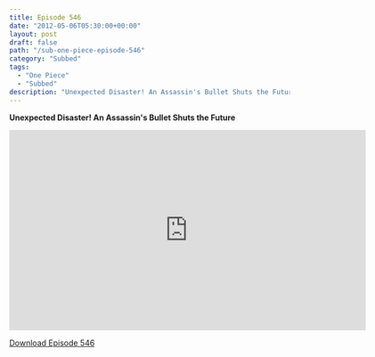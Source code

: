 ```yaml
---
title: Episode 546
date: "2012-05-06T05:30:00+00:00"
layout: post
draft: false
path: "/sub-one-piece-episode-546"
category: "Subbed"
tags:
  - "One Piece"
  - "Subbed"
description: "Unexpected Disaster! An Assassin's Bullet Shuts the Future"
---
```


**Unexpected Disaster! An Assassin's Bullet Shuts the Future**

<iframe width="640" height="360" src="https://www.rapidvideo.com/e/G6FRPFACZ9" frameborder="0" marginwidth=0 marginheight=0 scrolling=no allowfullscreen></iframe>

<a href="http://ouo.io/qs/eCodkFEQ?s=https://rapidvid.to/d/https://www.rapidvideo.com/e/G6FRPFACZ9">Download Episode 546</a>
